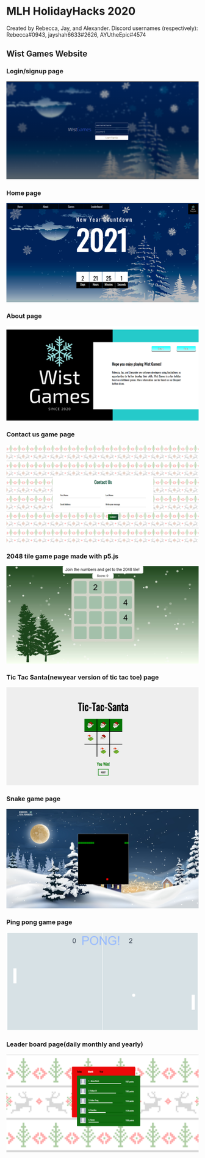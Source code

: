 # MLH HolidayHacks 2020
Created by Rebecca, Jay, and Alexander. 
Discord usernames (respectively): Rebecca#0943, jayshah6633#2626, AYUtheEpic#4574

## Wist Games Website
### Login/signup page
![Login](1.PNG)
### Home page
![Home](2.PNG)
### About page
![About](3.PNG)
### Contact us game page
![Contact](4.PNG)
### 2048 tile game page made with p5.js
![2048 game](5.PNG)
### Tic Tac Santa(newyear version of tic tac toe) page
![tic tac santa](6.PNG)
### Snake game page
![snake](7.PNG)
### Ping pong game page
![ping](8.PNG)
### Leader board page(daily monthly and yearly)
![leader](9.PNG)
